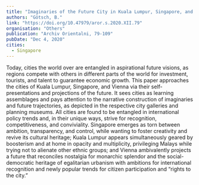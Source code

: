 ```yaml
---
title: "Imaginaries of the Future City in Kuala Lumpur, Singapore, and Vienna: Pathways to Recognition, Competitiveness, and Conviviality"
authors: "Götsch, B."
link: "https://doi.org/10.47979/aror.s.2020.XII.79"
organisation: "Others"
publication: "Archiv Orientalni, 79-109"
pubDate: "Dec 4, 2020"
cities:
  - Singapore
---
```


Today, cities the world over are entangled in aspirational future visions, as regions compete with others in different parts of the world for investment, tourists, and talent to guarantee economic growth. This paper approaches the cities of Kuala Lumpur, Singapore, and Vienna via their self-presentations and projections of the future. It sees cities as learning assemblages and pays attention to the narrative construction of imaginaries and future trajectories, as depicted in the respective city galleries and planning museums. All cities are found to be entangled in international policy trends and, in their unique ways, strive for recognition, competitiveness, and conviviality. Singapore emerges as torn between ambition, transparency, and control, while wanting to foster creativity and revive its cultural heritage; Kuala Lumpur appears simultaneously geared by boosterism and at home in opacity and multiplicity, privileging Malays while trying not to alienate other ethnic groups; and Vienna ambivalently projects a future that reconciles nostalgia for monarchic splendor and the social-democratic heritage of egalitarian urbanism with ambitions for international recognition and newly popular trends for citizen participation and “rights to the city.”
